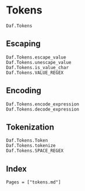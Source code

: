 # Tokens

```@docs
Daf.Tokens
```

## Escaping

```@docs
Daf.Tokens.escape_value
Daf.Tokens.unescape_value
Daf.Tokens.is_value_char
Daf.Tokens.VALUE_REGEX
```

## Encoding

```@docs
Daf.Tokens.encode_expression
Daf.Tokens.decode_expression
```

## Tokenization

```@docs
Daf.Tokens.Token
Daf.Tokens.tokenize
Daf.Tokens.SPACE_REGEX
```

## Index

```@index
Pages = ["tokens.md"]
```
